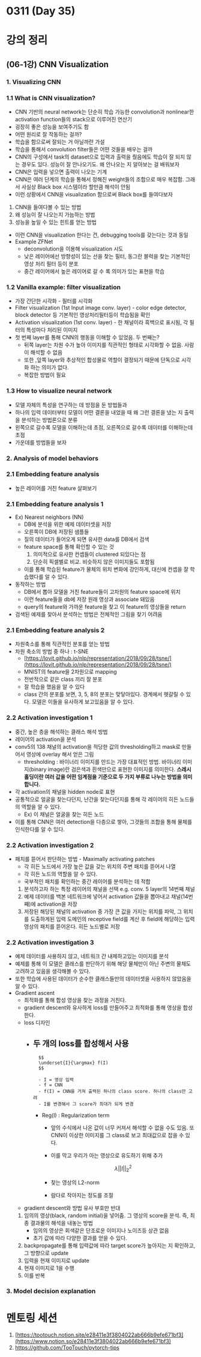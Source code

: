 # 0311 (Day 35)

# 강의 정리

## ****(06-1강) CNN Visualization****

### 1. Visualizing CNN

### 1.1 What is CNN visualization?

- CNN 기반의 neural network는 단순히 학습 가능한 convolution과 nonlinear한 activation function들의 stack으로 이루어진 연산기
- 굉장히 좋은 성능을 보여주기도 함
- 어떤 원리로 잘 작동하는 걸까?
- 학습을 함으로써 잘되는 거 아닐까란 가설
- 학습을 통해서 convolution filter들은 어떤 것들을 배우는 걸까
- CNN의 구성에서 task의 dataset으로 입력과 출력을 줬음에도 학습이 잘 되지 않는 경우도 있다. 성능이 잘 안나오기도. 왜 안나오는 지 알아보는 걸 배워보자
- CNN은 입력을 넣으면 출력이 나오는 기계
- CNN은 여러 단계의 학습을 통해서 정해진 weight들의 조합으로 매우 복잡함. 그래서 사실상 Black box 시스템이라 할만큼 해석이 안됨
- 이런 상황에서 CNN을 visualization 함으로써 Black box를 들여다보자
1. CNN을 들여다볼 수 있는 방법
2. 왜 성능이 잘 나오는지 가늠하는 방법
3. 성능을 높일 수 있는 힌트를 얻는 방법
- 이런 CNN을 visualization 한다는 건, debugging tools를 갖는다는 것과 동일
- Example ZFNet
    - deconvolution을 이용해 visualization 시도
    - 낮은 레이어에선  방향성이 있는 선을 찾는 필터, 동그란 블럭을 찾는 기본적인 영상 처리 필터 등이 분포
    - 중간 레이어에서 높은 레이어로 갈 수 록 의미가 있는 표현을 학습

### 1.2 Vanilla example: filter visualization

- 가장 간단한 시각화 - 필터를 시각화
- Filter visualization (1st Input image conv. layer) - color edge detector, block detector 등 기본적인 영상처리필터등이 학습됨을 확인
- Activation visualization (1st conv. layer) - 한 채널이라 흑백으로 표시됨, 각 필터의 특성마다 처리된 이미지
- 첫 번째 layer를 통해 CNN의 행동을 이해할 수 있었음. 두 번째는?
    - 뒤쪽 layer는 차원 수가 높아 이미지를 직관적인 형태로 시각화할 수 없음. 사람이 해석할 수 없음
    - 또한 ,앞쪽 layer와 추상적인 합성물로 역할이 결정되기 때문에 단독으로 시각화 하는 의미가 없다.
    - 복잡한 방법이 필요

### 1.3 How to visualize neural network

- 모델 자체의 특성을 연구하는 데 방점을 둔 방법들과
- 하나의 입력 데이터부터 모델이 어떤 결론을 내었을 때 왜 그런 결론을 냈는 지 출력을 분석하는 방법론으로 분류
- 왼쪽으로 갈수록 모델을 이해하는데 초점,  오른쪽으로 갈수록 데이터를 이해하는데 초점
- 가운데를 방법들을 보자

### 2. Analysis of model behaviors

### 2.1 Embedding feature analysis

- 높은 레이어를 거친 feature 살펴보기

### 2.1 Embedding feature analysis 1

- Ex) Nearest neighbors (NN)
    - DB에 분석을 위한 예제 데이터셋을 저장
    - 오른쪽이 DB에 저장된 샘플들
    - 질의 데이터가 들어오게 되면 유사한 data를 DB에서 검색
    - feature space를 통해 확인할 수 있는 것
        1. 의미적으로 유사한 컨셉들이 clustered 되있다는 점
        2. 단순히 픽셀별로 비교. 비슷하지 않은 이미지들도 포함됨
    - 이를 통해 학습된 feature가 물체의 위치 변화에 강인하게, 대신에 컨셉을 잘 학습했다를 알 수 있다.
- 동작하는 방법
    - DB에서 뽑아 모델을 거친 feature들이 고차원의 feature space에 위치
    - 이런 feature들을 db에 저장 원래 영상과 associate 돼있음
    - query의 feature와 가까운 feature을 찾고 이 feature의 영상들을 return
- 검색된 예제를 찾아서 분석하는 방법은 전체적인 그림을 찾기 어려움

### 2.1 Embedding feature analysis 2

- 차원축소를 통해 직관적인 분포를 얻는 방법
- 차원 축소의 방법 중 하나 : t-SNE
    - [https://lovit.github.io/nlp/representation/2018/09/28/tsne/](https://lovit.github.io/nlp/representation/2018/09/28/tsne/)
    - MNIST의 feature을 2차원으로 mapping
    - 전반적으로 같은 class 끼리 잘 분포
    - 잘 학습을 했음을 알 수 있다
    - class 간의 분포를 보면, 3, 5, 8의 분포는 맞닿아있다. 경계에서 헷갈릴 수 있다. 모델은 이들을 유사하게 보고있음을 알 수 있다.

### 2.2 Activation investigation 1

- 중간, 높은 층을 해석하는 클래스 해석 방법
- 레이어의 activation을 분석
- conv5의 138 채널의 activation을 적당한 값의 thresholding하고 mask로 만들어서 영상에 overlay 해서 얻은 그림
    - thresholding : 바이너리 이미지를 만드는 가장 대표적인 방법. 바이너리 이미지(binary image)란 검은색과 흰색만으로 표현한 이미지를 의미한다. **스레시홀딩이란 여러 값을 어떤 임계점을 기준으로 두 가지 부류로 나누는 방법을 의미합니다.**
- 각 activation의 채널을 hidden node로 표현
- 공통적으로 얼굴을 찾는다던지, 난간을 찾는다던지를 통해 각 레이어의 히든 노드들의 역할을 알 수 있다.
    - Ex) 이 채널은 얼굴을 찾는 히든 노드
- 이를 통해 CNN은 여러 detection을 다층으로 쌓아, 그것들의 조합을 통해 물체를 인식한다를 알 수 있다.

### 2.2 Activation investigation 2

- 패치를 뜯어서 판단하는 방법 - Maximally activating patches
    - 각 히든 노드에서 가장 높은 값을 갖는 위치의 주변 패치를 뜯어서 나열
    - 각 히든 노드의 역할을 알 수 있다.
    - 국부적인 패치를 확인하는 중간 레이어를 분석하는 데 적합
    1. 분석하고자 하는 특정 레이어의 채널을 선택 e.g. conv. 5 layer의 14번째 채널
    2. 예제 데이터를 백본 네트워크에 넣어서 activation 값들을 뽑아내고 채널(14번째)에 activation을 저장
    3. 저장된 해당된 채널의 activation 중 가장 큰 값을 가지는 위치를 파악, 그 위치를 도출하게된 입력 도메인의 receptive field를 계산 후 field에 해당하는 입력 영상의 패치를 뜯어온다. 히든 노드별로 저장

### 2.2 Activation investigation 3

- 예제 데이터를 사용하지 않고, 네트워크 간 내제하고있는 이미지를 분석
- 예제를 통해 이 모델은 클래스를 판단하기 위해 해당 물체만이 아닌 주변의 물체도 고려하고 있음을 생각해볼 수 있다.
- 또한 학습에 사용된 데이터가 순수한 클래스들만의 데이터셋을 사용하지 않았음을 알 수 있다.
- Gradient ascent
    - 최적화를 통해 합성 영상을 찾는 과정을 거친다.
    - gradient descent와 유사하게 loss를 만들어주고 최적화를 통해 영상을 합성한다.
    - loss 디자인
        - 두 개의 loss를 합성해서 사용
            - 
                
                $$
                \underset{I}{\argmax} f(I)
                $$
                
                - I = 영상 입력
                - f = CNN
                - f(I) = CNN을 거쳐 출력된 하나의 class score. 하나의 class만 고려
                - I를 변경해서 그 score가 최대가 되게 변경
            - Reg(I) : Regularization term
                - 앞의 수식에서 나온 값이 너무 커져서 해석할 수 없을 수도 있음. 또 CNN이 이상한 이미지를 그 class로 보고 최대값으로 잡을 수 있다.
                - 이를 막고 우리가 아는 영상으로 유도하기 위해 추가
                    
                    $$
                    \lambda ||I||^2_2
                    $$
                    
                - 찾는 영상의 L2-norm
                - 람다로 작아지는 정도를 조절
    - gradient descent와 방법 유사 부호만 반대
    1. 임의의 영상(black, random initial)을 넣어줌. 그 영상의 score을 분석. 즉, 최종 결과물의 해석을 내놓는 방법
        - 임의의 영상은 회색같은 단조로운 이미지나 노이즈등 상관 없음
        - 초기 값에 따라 다양한 결과를 얻을 수 있다.
    2. backpropagate를 통해 입력값에 따라 target score가 높아지는 지 확인하고, 그 방향으로 update
    3. 입력을 현재 이미지로 update
    4. 현재 이미지로 1을 수행
    5. 이를 반복
    

### 3. Model decision explanation

# 멘토링 세션

1. [https://tootouch.notion.site/e28411e3f3804022ab666b9efe671bf3](https://www.notion.so/e28411e3f3804022ab666b9efe671bf3)
2. https://github.com/TooTouch/pytorch-tips
